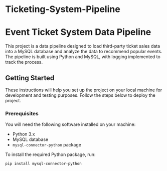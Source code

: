 # Ticketing-System-Pipeline
# Event Ticket System Data Pipeline

This project is a data pipeline designed to load third-party ticket sales data into a MySQL database and analyze the data to recommend popular events. The pipeline is built using Python and MySQL, with logging implemented to track the process.

## Getting Started

These instructions will help you set up the project on your local machine for development and testing purposes. Follow the steps below to deploy the project.

### Prerequisites

You will need the following software installed on your machine:

- Python 3.x
- MySQL database
- `mysql-connector-python` package

To install the required Python package, run:

```bash
pip install mysql-connector-python
